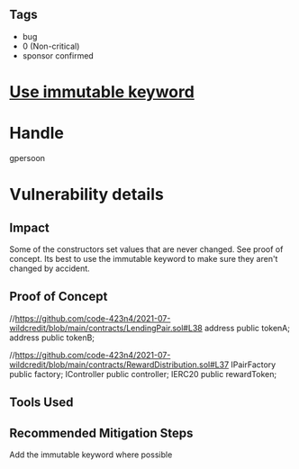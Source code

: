 ## Tags

- bug
- 0 (Non-critical)
- sponsor confirmed

# [Use immutable keyword](https://github.com/code-423n4/2021-07-wildcredit-findings/issues/28) 

# Handle

gpersoon


# Vulnerability details

## Impact
Some of the constructors set values that are never changed. See proof of concept.
Its best to use the immutable keyword to make sure they aren't changed by accident.

## Proof of Concept
//https://github.com/code-423n4/2021-07-wildcredit/blob/main/contracts/LendingPair.sol#L38
address public tokenA;
address public tokenB;

//https://github.com/code-423n4/2021-07-wildcredit/blob/main/contracts/RewardDistribution.sol#L37
IPairFactory public factory;
IController  public controller;
IERC20  public rewardToken;

## Tools Used

## Recommended Mitigation Steps
Add the immutable keyword where possible


